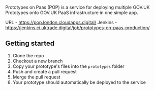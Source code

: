 Prototypes on Paas (POP) is a service for deploying multiple GOV.UK Prototypes onto GOV.UK PaaS infrastructure in one simple app.

URL - https://pop.london.cloudapps.digital/
Jenkins - https://jenkins.ci.uktrade.digital/job/prototypes-on-paas-production/

## Getting started
1. Clone the repo
2. Checkout a new branch
3. Copy your prototype's files into the `prototypes` folder
4. Push and create a pull request
5. Merge the pull request
6. Your prototype should automatically be deployed to the service